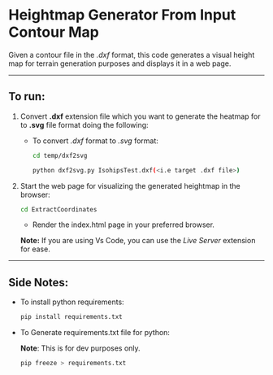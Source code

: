 # Heightmap Generator From Input Contour Map

Given a contour file in the _.dxf_ format, this code generates a visual height map for terrain generation purposes and displays it in a web page.

---

## To run:

1. Convert **.dxf** extension file which you want to generate the heatmap for to **.svg** file format doing the following:

   - To convert _.dxf_ format to _.svg_ format:

     ```bash
     cd temp/dxf2svg
     ```

     ```bash
     python dxf2svg.py IsohipsTest.dxf(<i.e target .dxf file>)
     ```

2. Start the web page for visualizing the generated heightmap in the browser:

   ```bash
   cd ExtractCoordinates
   ```

   - Render the index.html page in your preferred browser.

   **Note:** If you are using Vs Code, you can use the _Live Server_ extension for ease.

---

## Side Notes:

- To install python requirements:

  ```bash
  pip install requirements.txt
  ```

- To Generate requirements.txt file for python:

  **Note**: This is for dev purposes only.

  ```bash
  pip freeze > requirements.txt
  ```
